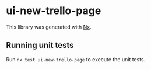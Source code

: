 # ui-new-trello-page

This library was generated with [Nx](https://nx.dev).

## Running unit tests

Run `nx test ui-new-trello-page` to execute the unit tests.
